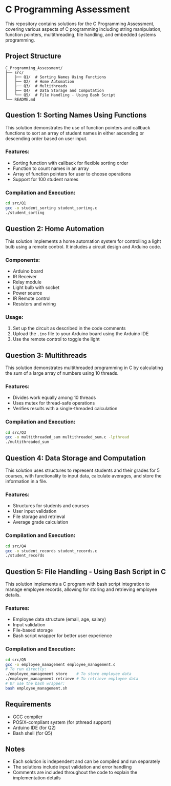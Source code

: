 # C Programming Assessment

This repository contains solutions for the C Programming Assessment, covering various aspects of C programming including string manipulation, function pointers, multithreading, file handling, and embedded systems programming.

## Project Structure

```
C_Programming_Assessment/
├── src/
│   ├── Q1/  # Sorting Names Using Functions
│   ├── Q2/  # Home Automation
│   ├── Q3/  # Multithreads
│   ├── Q4/  # Data Storage and Computation
│   └── Q5/  # File Handling - Using Bash Script
└── README.md
```

## Question 1: Sorting Names Using Functions

This solution demonstrates the use of function pointers and callback functions to sort an array of student names in either ascending or descending order based on user input.

### Features:
- Sorting function with callback for flexible sorting order
- Function to count names in an array
- Array of function pointers for user to choose operations
- Support for 100 student names

### Compilation and Execution:
```bash
cd src/Q1
gcc -o student_sorting student_sorting.c
./student_sorting
```

## Question 2: Home Automation

This solution implements a home automation system for controlling a light bulb using a remote control. It includes a circuit design and Arduino code.

### Components:
- Arduino board
- IR Receiver
- Relay module
- Light bulb with socket
- Power source
- IR Remote control
- Resistors and wiring

### Usage:
1. Set up the circuit as described in the code comments
2. Upload the `.ino` file to your Arduino board using the Arduino IDE
3. Use the remote control to toggle the light

## Question 3: Multithreads

This solution demonstrates multithreaded programming in C by calculating the sum of a large array of numbers using 10 threads.

### Features:
- Divides work equally among 10 threads
- Uses mutex for thread-safe operations
- Verifies results with a single-threaded calculation

### Compilation and Execution:
```bash
cd src/Q3
gcc -o multithreaded_sum multithreaded_sum.c -lpthread
./multithreaded_sum
```

## Question 4: Data Storage and Computation

This solution uses structures to represent students and their grades for 5 courses, with functionality to input data, calculate averages, and store the information in a file.

### Features:
- Structures for students and courses
- User input validation
- File storage and retrieval
- Average grade calculation

### Compilation and Execution:
```bash
cd src/Q4
gcc -o student_records student_records.c
./student_records
```

## Question 5: File Handling - Using Bash Script in C

This solution implements a C program with bash script integration to manage employee records, allowing for storing and retrieving employee details.

### Features:
- Employee data structure (email, age, salary)
- Input validation
- File-based storage
- Bash script wrapper for better user experience

### Compilation and Execution:
```bash
cd src/Q5
gcc -o employee_management employee_management.c
# To run directly:
./employee_management store    # To store employee data
./employee_management retrieve # To retrieve employee data
# Or use the bash wrapper:
bash employee_management.sh
```

## Requirements

- GCC compiler
- POSIX-compliant system (for pthread support)
- Arduino IDE (for Q2)
- Bash shell (for Q5)

## Notes

- Each solution is independent and can be compiled and run separately
- The solutions include input validation and error handling
- Comments are included throughout the code to explain the implementation details
